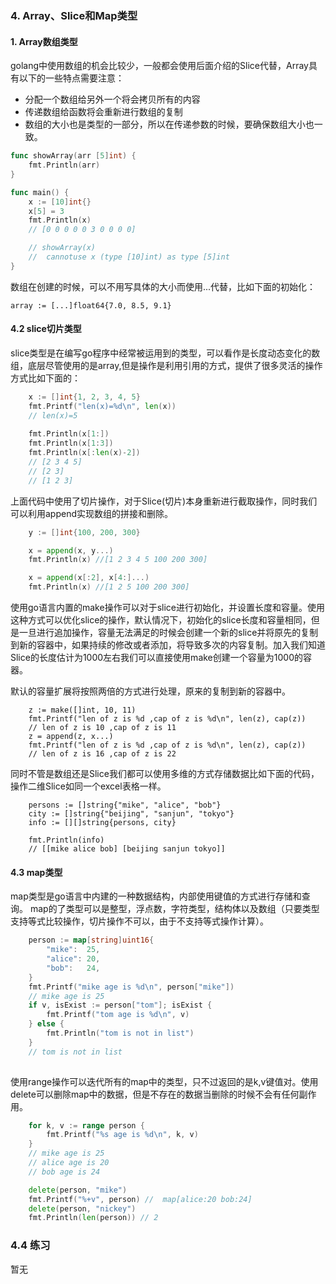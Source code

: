### 4. Array、Slice和Map类型

#### 1. Array数组类型

golang中使用数组的机会比较少，一般都会使用后面介绍的Slice代替，Array具有以下的一些特点需要注意：

- 分配一个数组给另外一个将会拷贝所有的内容
- 传递数组给函数将会重新进行数组的复制
- 数组的大小也是类型的一部分，所以在传递参数的时候，要确保数组大小也一致。

```go
func showArray(arr [5]int) {
	fmt.Println(arr)
}

func main() {
	x := [10]int{}
	x[5] = 3
	fmt.Println(x)
	// [0 0 0 0 0 3 0 0 0 0]

	// showArray(x)
	//  cannotuse x (type [10]int) as type [5]int
}

```

数组在创建的时候，可以不用写具体的大小而使用...代替，比如下面的初始化：

```
array := [...]float64{7.0, 8.5, 9.1}
```

#### 4.2 slice切片类型 

slice类型是在编写go程序中经常被运用到的类型，可以看作是长度动态变化的数组，底层尽管使用的是array,但是操作是利用引用的方式，提供了很多灵活的操作方式比如下面的：

```go
	x := []int{1, 2, 3, 4, 5}
	fmt.Printf("len(x)=%d\n", len(x))
	// len(x)=5
	
	fmt.Println(x[1:])
	fmt.Println(x[1:3])
	fmt.Println(x[:len(x)-2])
	// [2 3 4 5]
	// [2 3]
	// [1 2 3]
```

上面代码中使用了切片操作，对于Slice(切片)本身重新进行截取操作，同时我们可以利用append实现数组的拼接和删除。

```go
	y := []int{100, 200, 300}

	x = append(x, y...)
	fmt.Println(x) //[1 2 3 4 5 100 200 300]

	x = append(x[:2], x[4:]...)
	fmt.Println(x) //[1 2 5 100 200 300]

```

使用go语言内置的make操作可以对于slice进行初始化，并设置长度和容量。使用这种方式可以优化slice的操作，默认情况下，初始化的slice长度和容量相同，但是一旦进行追加操作，容量无法满足的时候会创建一个新的slice并将原先的复制到新的容器中，如果持续的修改或者添加，将导致多次的内容复制。加入我们知道Slice的长度估计为1000左右我们可以直接使用make创建一个容量为1000的容器。

默认的容量扩展将按照两倍的方式进行处理，原来的复制到新的容器中。

```
	z := make([]int, 10, 11)
	fmt.Printf("len of z is %d ,cap of z is %d\n", len(z), cap(z))
	// len of z is 10 ,cap of z is 11
	z = append(z, x...)
	fmt.Printf("len of z is %d ,cap of z is %d\n", len(z), cap(z))
	// len of z is 16 ,cap of z is 22

```



同时不管是数组还是Slice我们都可以使用多维的方式存储数据比如下面的代码，操作二维Slice如同一个excel表格一样。

```
	persons := []string{"mike", "alice", "bob"}
	city := []string{"beijing", "sanjun", "tokyo"}
	info := [][]string{persons, city}

	fmt.Println(info)
	// [[mike alice bob] [beijing sanjun tokyo]]

```



#### 4.3 map类型

map类型是go语言中内建的一种数据结构，内部使用键值的方式进行存储和查询。	map的了类型可以是整型，浮点数，字符类型，结构体以及数组（只要类型支持等式比较操作，切片操作不可以，由于不支持等式操作计算）。

```go
	person := map[string]uint16{
		"mike":  25,
		"alice": 20,
		"bob":   24,
	}
	fmt.Printf("mike age is %d\n", person["mike"])
	// mike age is 25
	if v, isExist := person["tom"]; isExist {
		fmt.Printf("tom age is %d\n", v)
	} else {
		fmt.Println("tom is not in list")
	}
	// tom is not in list
	
```

使用range操作可以迭代所有的map中的类型，只不过返回的是k,v键值对。使用delete可以删除map中的数据，但是不存在的数据当删除的时候不会有任何副作用。

```go
	for k, v := range person {
		fmt.Printf("%s age is %d\n", k, v)
	}
	// mike age is 25
	// alice age is 20
	// bob age is 24

	delete(person, "mike")
	fmt.Printf("%+v", person) //  map[alice:20 bob:24]
	delete(person, "nickey")
	fmt.Println(len(person)) // 2
```

### 4.4 练习

暂无

